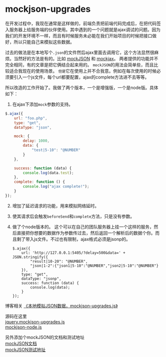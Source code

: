 mockjson-upgrades
===================

在开发过程中，我现在通常是这样做的，前端负责把前端代码完成后，在把代码签入服务器上给服务端的伙伴使用。其中遇到的一个问题就是ajax调试的问题。因为我们的开发环境不一样，而且有时候服务未必能在我们开始项目的时候把接口做好，所以只能自己来模拟这些数据。    

过去的做法是在本地写个`.json`的文件然后ajax里面去调用它，这个方法显然很麻烦。当然好的方法是有的。比如 [mockJSON](https://github.com/mennovanslooten/mockJSON) 和 [mockjax](https://github.com/jakerella/jquery-mockjax)。 两者提供的功能并不完全相同，有的文章是把它俩结合起来用的。 `mockJSON`的用法会简单些，而且比较适合我现在的使用场景。 `但是`它在使用上并不合我意。例如在每次使用的时候必须要引入一个js文件，每个url都要配置，ajax的complete方法进不去等等。    

所以改造的工作开始了。我做了两个版本，一个是增强版，一个是node版。具体如下：
1. 在ajax下添加`mock`参数的支持。
```javascript
$.ajax({
    url: "foo.php",
    type: "get",
    dataType: "json",

    mock: {
        delay: 1000,
        data: {
            "test|5-10": "@NUMBER"
        }
    },

    success: function (data) {
        console.log(data.test);
    },
    complete: function () {
        console.log("ajax complete!");
    }
});
```
2. 增加了延迟请求的功能，用来模拟网络延时。
3. 使其请求后会触发`beforeSend`和`complete`方法，只是没有参数。
4. 做了个node版本的。
    这个可以在自己的团队服务器上挂一个这样的服务，然后直接把你想要的数据作为参数传过去，然后返回一个解析后的数据个你。而且剩了带入js文件。不过也有限制，ajax格式必须是jsonp的。 
    
    ```
    $.ajax({
        url: 'http://127.0.0.1:5405/?delay=500&data=' + JSON.stringify({
            "result|10-20": "@NUMBER",
            "json|1-2":{"json1|5-10":"@NUMBER","json2|5-10":"@NUMBER"}
        }),
        type: "get",
        dataType: "jsonp",
        success: function (data) {
            console.log(data);
        }
    });
    ```
       
博客相关
<a href="http://www.linwu.name/articles/share-mockJSON-upgrades.html" target="_blank">《本地模拟JSON数据，mockjson-upgrades.js》</a>     
    
源码在这里   
<a href="#" target="_blank">jquery.mockjson-upgrades.js</a>   
<a href="#" target="_blank">mockjson-node.js</a>
   
另外添加个mockJSON的文档和测试地址   
<a href="http://experiments.mennovanslooten.nl/2010/mockjson/" target="_blank">mockJSON文档</a>   
<a href="http://experiments.mennovanslooten.nl/2010/mockjson/tryit.html" target="_blank">mockJSON测试地址</a>